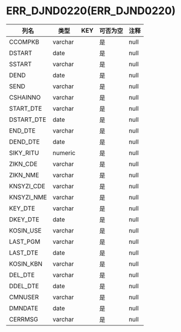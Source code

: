 # ERR_DJND0220(ERR_DJND0220)
| 列名   | 类型   | KEY  | 可否为空 | 注释   |
| ---- | ---- | ---- | ---- | ---- |
|CCOMPKB|varchar||是|null|
|DSTART|date||是|null|
|SSTART|varchar||是|null|
|DEND|date||是|null|
|SEND|varchar||是|null|
|CSHAINNO|varchar||是|null|
|START_DTE|varchar||是|null|
|DSTART_DTE|date||是|null|
|END_DTE|varchar||是|null|
|DEND_DTE|date||是|null|
|SIKY_RITU|numeric||是|null|
|ZIKN_CDE|varchar||是|null|
|ZIKN_NME|varchar||是|null|
|KNSYZI_CDE|varchar||是|null|
|KNSYZI_NME|varchar||是|null|
|KEY_DTE|varchar||是|null|
|DKEY_DTE|date||是|null|
|KOSIN_USE|varchar||是|null|
|LAST_PGM|varchar||是|null|
|LAST_DTE|date||是|null|
|KOSIN_KBN|varchar||是|null|
|DEL_DTE|varchar||是|null|
|DDEL_DTE|date||是|null|
|CMNUSER|varchar||是|null|
|DMNDATE|date||是|null|
|CERRMSG|varchar||是|null|
